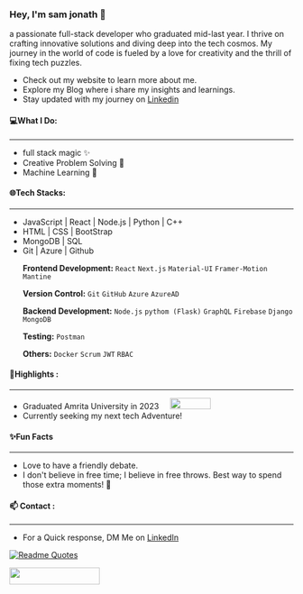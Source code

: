 <h3>Hey, I'm sam jonath 👋</h3>
<p>a passionate full-stack developer who graduated mid-last year. I thrive on crafting innovative solutions and diving deep into the tech cosmos. My journey in the world of code is fueled by a love for creativity and the thrill of fixing tech puzzles.</p>
<ul>
  <li>Check out my website to learn more about me.</li>
  <li>Explore my Blog where i share my insights and learnings.</li>
  <li>Stay updated with my journey on <a href="https://www.linkedin.com/in/sam-jonath/">Linkedin</a></li>
</ul>
<h4>💻What I Do: </h4>
<hr/>
<ul>
  <li>full stack magic ✨</li>
  <li>Creative Problem Solving 🎨</li>
  <li>Machine Learning 🧠</li>
</ul>
<h4>🌐Tech Stacks: </h4>
<hr/>
<ul>
  <li>JavaScript | React | Node.js | Python | C++ </li>
  <li>HTML | CSS | BootStrap </li>
  <li>MongoDB | SQL </li>
  <li> Git | Azure | Github </li>
  
**Frontend Development:** `React` `Next.js` `Material-UI` `Framer-Motion` `Mantine`
 
**Version Control:** `Git` `GitHub` `Azure` `AzureAD`

**Backend Development:** `Node.js` `pythom (Flask)` `GraphQL` `Firebase` `Django` `MongoDB`

**Testing:**  `Postman`

**Others:**  `Docker` `Scrum` `JWT` `RBAC`
</ul>
<h4>🚀Highlights : </h4>
<hr/>
<ul>
  <li>Graduated Amrita University in 2023 &nbsp; &nbsp; <img src="https://www.careerguide.com/career/wp-content/uploads/2023/07/Amrita-University.png"  width="72" height="20" ></li>
  <li>Currently seeking my next tech Adventure! </li>
</ul>
<h4>✨Fun Facts</h4>
<hr/>
<ul>
  <li>
    Love to have a friendly debate. 
  </li>
  <li>I don't believe in free time; I believe in free throws. Best way to spend those extra moments! 🏀</li>
</ul>

<h4>📫 Contact : </h4>
<hr/>
<ul>
  <li>For a Quick response, DM Me on <a href="https://www.linkedin.com/in/sam-jonath/">LinkedIn</a></li>
</ul>

[![Readme Quotes](https://quotes-github-readme.vercel.app/api?type=horizontal&theme=dark)](https://github.com/piyushsuthar/github-readme-quotes)

<a href="https://visitcount.itsvg.in" >
  <img src="https://visitcount.itsvg.in/api?id=samjonath&label=Profile%20Views&color=10&icon=1&pretty=true" width="160px" height="30px"/>
</a>

<!--
**samjonath/samjonath** is a ✨ _special_ ✨ repository because its `README.md` (this file) appears on your GitHub profile.

Here are some ideas to get you started:

- 🔭 I’m currently working on ...
- 🌱 I’m currently learning ...
- 👯 I’m looking to collaborate on ...
- 🤔 I’m looking for help with ...
- 💬 Ask me about ...
- 📫 How to reach me: ...
- 😄 Pronouns: ...
- ⚡ Fun fact: ...
-->

 
